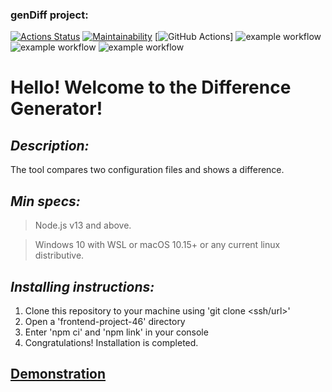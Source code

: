 ### genDiff project:
[![Actions Status](https://github.com/GusinieIstorii/frontend-project-46/workflows/hexlet-check/badge.svg)](https://github.com/GusinieIstorii/frontend-project-46/actions)
[![Maintainability](https://api.codeclimate.com/v1/badges/3fbb589a007a0f396818/maintainability)](https://codeclimate.com/github/GusinieIstorii/frontend-project-46/maintainability)
[![GitHub Actions](https://github.com/GusinieIstorii/frontend-project-46/workflows/hello-world.yml/badge.svg)]
![example workflow](https://github.com/github/docs/actions/workflows/main.yml/badge.svg)
![example workflow](https://github.com/GusinieIstorii/frontend-project-46/actions/workflows/main.yml/badge.svg)
![example workflow](https://github.com/GusinieIstorii/frontend-project-46/actions/workflows/hello-world.yml/badge.svg)

# Hello! Welcome to the Difference Generator!

## **_Description:_**

The tool compares two configuration files and shows a difference.

## **_Min specs:_**

> Node.js v13 and above.

> Windows 10 with WSL or macOS 10.15+ or any current linux distributive.

## **_Installing instructions:_**

1. Clone this repository to your machine using 'git clone <ssh/url>'
1. Open a 'frontend-project-46' directory
1. Enter 'npm ci' and 'npm link' in your console
1. Congratulations! Installation is completed.

## [Demonstration](https://asciinema.org/a/kcFClwfK71aJylbdj62moTFPZ)